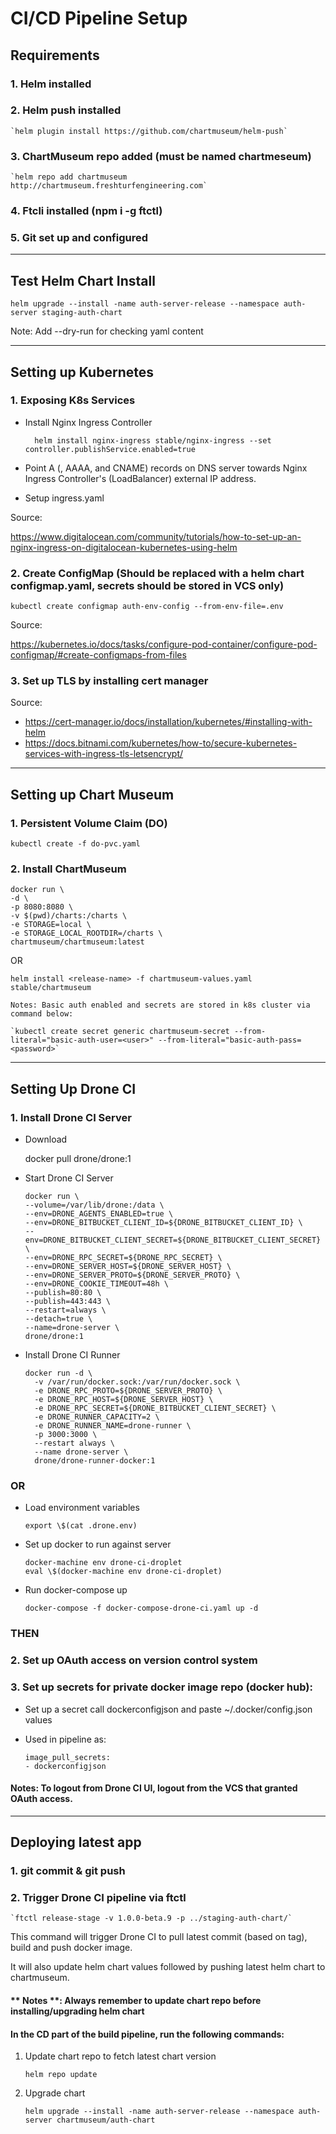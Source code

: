 # CI/CD Pipeline Setup

## Requirements

### 1. Helm installed

### 2. Helm push installed

    `helm plugin install https://github.com/chartmuseum/helm-push`

### 3. ChartMuseum repo added (must be named chartmeseum)

    `helm repo add chartmuseum http://chartmuseum.freshturfengineering.com`

### 4. Ftcli installed (npm i -g ftctl)

### 5. Git set up and configured

---

## Test Helm Chart Install

    helm upgrade --install -name auth-server-release --namespace auth-server staging-auth-chart

Note: Add --dry-run for checking yaml content

---

## Setting up Kubernetes

### 1. Exposing K8s Services

- Install Nginx Ingress Controller

        helm install nginx-ingress stable/nginx-ingress --set controller.publishService.enabled=true

- Point A (, AAAA, and CNAME) records on DNS server towards Nginx Ingress Controller's (LoadBalancer) external IP address.

- Setup ingress.yaml

Source:

https://www.digitalocean.com/community/tutorials/how-to-set-up-an-nginx-ingress-on-digitalocean-kubernetes-using-helm

### 2. Create ConfigMap (Should be replaced with a helm chart configmap.yaml, secrets should be stored in VCS only)

    kubectl create configmap auth-env-config --from-env-file=.env

Source:

https://kubernetes.io/docs/tasks/configure-pod-container/configure-pod-configmap/#create-configmaps-from-files

### 3. Set up TLS by installing cert manager

Source:

- https://cert-manager.io/docs/installation/kubernetes/#installing-with-helm
- https://docs.bitnami.com/kubernetes/how-to/secure-kubernetes-services-with-ingress-tls-letsencrypt/

---

## Setting up Chart Museum

### 1. Persistent Volume Claim (DO)

    kubectl create -f do-pvc.yaml

### 2. Install ChartMuseum

    docker run \
    -d \
    -p 8080:8080 \
    -v $(pwd)/charts:/charts \
    -e STORAGE=local \
    -e STORAGE_LOCAL_ROOTDIR=/charts \
    chartmuseum/chartmuseum:latest

OR

    helm install <release-name> -f chartmuseum-values.yaml stable/chartmuseum

    Notes: Basic auth enabled and secrets are stored in k8s cluster via command below:

    `kubectl create secret generic chartmuseum-secret --from-literal="basic-auth-user=<user>" --from-literal="basic-auth-pass=<password>`

---

## Setting Up Drone CI

### 1. Install Drone CI Server

- Download

  docker pull drone/drone:1

- Start Drone CI Server

      docker run \
      --volume=/var/lib/drone:/data \
      --env=DRONE_AGENTS_ENABLED=true \
      --env=DRONE_BITBUCKET_CLIENT_ID=${DRONE_BITBUCKET_CLIENT_ID} \
      --env=DRONE_BITBUCKET_CLIENT_SECRET=${DRONE_BITBUCKET_CLIENT_SECRET} \
      --env=DRONE_RPC_SECRET=${DRONE_RPC_SECRET} \
      --env=DRONE_SERVER_HOST=${DRONE_SERVER_HOST} \
      --env=DRONE_SERVER_PROTO=${DRONE_SERVER_PROTO} \
      --env=DRONE_COOKIE_TIMEOUT=48h \
      --publish=80:80 \
      --publish=443:443 \
      --restart=always \
      --detach=true \
      --name=drone-server \
      drone/drone:1

- Install Drone CI Runner

      docker run -d \
        -v /var/run/docker.sock:/var/run/docker.sock \
        -e DRONE_RPC_PROTO=${DRONE_SERVER_PROTO} \
        -e DRONE_RPC_HOST=${DRONE_SERVER_HOST} \
        -e DRONE_RPC_SECRET=${DRONE_BITBUCKET_CLIENT_SECRET} \
        -e DRONE_RUNNER_CAPACITY=2 \
        -e DRONE_RUNNER_NAME=drone-runner \
        -p 3000:3000 \
        --restart always \
        --name drone-server \
        drone/drone-runner-docker:1

### OR

- Load environment variables

      export \$(cat .drone.env)

- Set up docker to run against server

      docker-machine env drone-ci-droplet
      eval \$(docker-machine env drone-ci-droplet)

- Run docker-compose up

      docker-compose -f docker-compose-drone-ci.yaml up -d

### THEN

### 2. Set up OAuth access on version control system

### 3. Set up secrets for private docker image repo (docker hub):

- Set up a secret call dockerconfigjson and paste ~/.docker/config.json values
- Used in pipeline as:

      image_pull_secrets:
      - dockerconfigjson

#### Notes: To logout from Drone CI UI, logout from the VCS that granted OAuth access.

---

## Deploying latest app

### 1. git commit & git push

### 2. Trigger Drone CI pipeline via ftctl

    `ftctl release-stage -v 1.0.0-beta.9 -p ../staging-auth-chart/`

This command will trigger Drone CI to pull latest commit (based on tag), build and push docker image.

It will also update helm chart values followed by pushing latest helm chart to chartmuseum.

#### ** Notes **: Always remember to update chart repo before installing/upgrading helm chart

#### In the CD part of the build pipeline, run the following commands:

1.  Update chart repo to fetch latest chart version

        helm repo update

2.  Upgrade chart

        helm upgrade --install -name auth-server-release --namespace auth-server chartmuseum/auth-chart
